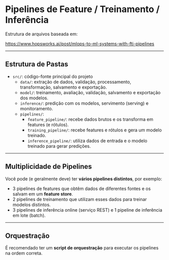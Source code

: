 # Pipelines de Feature / Treinamento / Inferência

Estrutura de arquivos baseada em:

<https://www.hopsworks.ai/post/mlops-to-ml-systems-with-fti-pipelines>

---

## Estrutura de Pastas

- `src/`: código-fonte principal do projeto
    - `data/`: extração de dados, validação, processamento, transformação, salvamento e exportação.
    - `model/`: treinamento, avaliação, validação, salvamento e exportação dos modelos.
    - `inference/`: predição com os modelos, servimento (serving) e monitoramento.
    - `pipelines/`:
        - `feature_pipeline/`: recebe dados brutos e os transforma em features (e rótulos).
        - `training_pipeline/`: recebe features e rótulos e gera um modelo treinado.
        - `inference_pipeline/`: utiliza dados de entrada e o modelo treinado para gerar predições.

---

## Multiplicidade de Pipelines

Você pode (e geralmente deve) ter **vários pipelines distintos**, por exemplo:

- 3 pipelines de features que obtêm dados de diferentes fontes e os salvam em um **feature store**.
- 2 pipelines de treinamento que utilizam esses dados para treinar modelos distintos.
- 3 pipelines de inferência online (serviço REST) e 1 pipeline de inferência em lote (batch).

---

## Orquestração

É recomendado ter um **script de orquestração** para executar os pipelines na ordem correta.  

